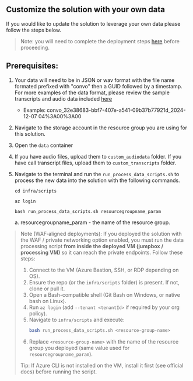 ## Customize the solution with your own data 

If you would like to update the solution to leverage your own data please follow the steps below. 
> Note: you will need to complete the deployment steps [here](./DeploymentGuide.md) before proceeding. 

## Prerequisites: 
1. Your data will need to be in JSON or wav format with the file name formated prefixed with "convo" then a GUID followed by a timestamp. For more examples of the data format, please review the sample transcripts and audio data included [here](/infra/data/)
    * Example: convo_32e38683-bbf7-407e-a541-09b37b77921d_2024-12-07 04%3A00%3A00 


1. Navigate to the storage account in the resource group you are using for this solution. 
2. Open the `data` container
3. If you have audio files, upload them to `custom_audiodata` folder. If you have call transcript files, upload them to `custom_transcripts` folder.
4. Navigate to the terminal and run the `run_process_data_scripts.sh` to process the new data into the solution with the following commands. 
    ```shell
    cd infra/scripts

    az login

    bash run_process_data_scripts.sh resourcegroupname_param
    ```
    a. resourcegroupname_param - the name of the resource group.

> Note (WAF‑aligned deployments): If you deployed the solution with the WAF / private networking option enabled, you must run the data processing script **from inside the deployed VM (jumpbox / processing VM)** so it can reach the private endpoints. Follow these steps:
>
> 1. Connect to the VM (Azure Bastion, SSH, or RDP depending on OS).
> 2. Ensure the repo (or the `infra/scripts` folder) is present. If not, clone or pull it.
> 3. Open a Bash-compatible shell (Git Bash on Windows, or native bash on Linux).
> 4. Run `az login` (add `--tenant <tenantId>` if required by your org policy).
> 5. Navigate to `infra/scripts` and execute:
>    ```bash
>    bash run_process_data_scripts.sh <resource-group-name>
>    ```
> 6. Replace `<resource-group-name>` with the name of the resource group you deployed (same value used for `resourcegroupname_param`).
>
> Tip: If Azure CLI is not installed on the VM, install it first (see official docs) before running the script.

